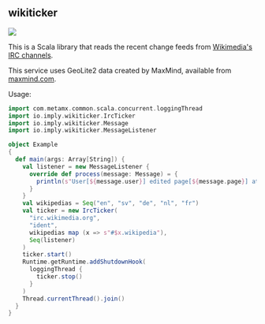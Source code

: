 ## wikiticker

<img src="https://cloud.githubusercontent.com/assets/1214075/9833538/f2dbbed4-594e-11e5-824e-6a309cbd3da9.jpg" />

This is a Scala library that reads the recent change feeds from
[Wikimedia's IRC channels](https://meta.wikimedia.org/wiki/IRC/Channels#Raw_feeds).

This service uses GeoLite2 data created by MaxMind, available from <a href="http://www.maxmind.com">maxmind.com</a>.

Usage:

```scala
import com.metamx.common.scala.concurrent.loggingThread
import io.imply.wikiticker.IrcTicker
import io.imply.wikiticker.Message
import io.imply.wikiticker.MessageListener

object Example
{
  def main(args: Array[String]) {
    val listener = new MessageListener {
      override def process(message: Message) = {
        println(s"User[${message.user}] edited page[${message.page}] at[${message.timestamp}].")
      }
    }
    val wikipedias = Seq("en", "sv", "de", "nl", "fr")
    val ticker = new IrcTicker(
      "irc.wikimedia.org",
      "ident",
      wikipedias map (x => s"#$x.wikipedia"),
      Seq(listener)
    )
    ticker.start()
    Runtime.getRuntime.addShutdownHook(
      loggingThread {
        ticker.stop()
      }
    )
    Thread.currentThread().join()
  }
}
```
